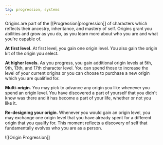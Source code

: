 ```yaml
---
tag: progression, systems
---
```

Origins are part of the [[Progression|progression]] of characters which reflects their ancestry, inheritance, and mastery of self. Origins grant you abilities and grow as you do, as you learn more about who you are and what you're capable of.

**At first level.** At first level, you gain one origin level. You also gain the origin kit of the origin you select.

**At higher levels.** As you progress, you gain additional origin levels at 5th, 9th, 13th, and 17th character level. You can spend those to increase the level of your current origins or you can choose to purchase a new origin which you are qualified for.

**Multi-origin.** You may pick to advance any origin you like whenever you spend an origin level. You have discovered a part of yourself that you didn't know was there and it has become a part of your life, whether or not you like it.

**Re-designing your origin.** Whenever you would gain an origin level, you may exchange one origin level that you have already spent for a different origin that you qualify for. This moment reflects a discovery of self that fundamentally evolves who you are as a person.

![[Origin Progression]]